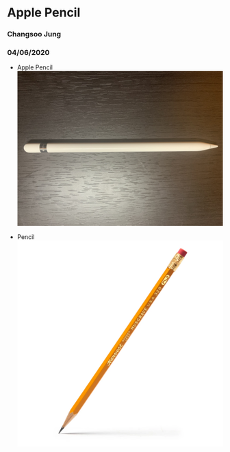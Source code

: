# Apple Pencil

### Changsoo Jung
### 04/06/2020


* Apple Pencil
![alt text](../assets/Journal2.jpg "Journal2 img1")

* Pencil
![alt text](../assets/Journal2-1.jpg "Journal2 img2")
